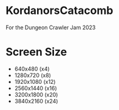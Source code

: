 # KordanorsCatacomb
For the Dungeon Crawler Jam 2023

# Screen Size

* 640x480 (x4)
* 1280x720 (x8)
* 1920x1080 (x12)
* 2560x1440 (x16)
* 3200x1800 (x20)
* 3840x2160 (x24)